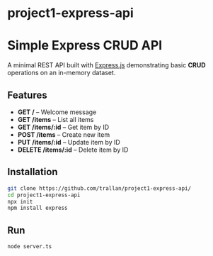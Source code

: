# project1-express-api

# Simple Express CRUD API

A minimal REST API built with [Express.js](https://expressjs.com/) demonstrating basic **CRUD** operations on an in-memory dataset.

## Features
- **GET /** – Welcome message  
- **GET /items** – List all items  
- **GET /items/:id** – Get item by ID  
- **POST /items** – Create new item  
- **PUT /items/:id** – Update item by ID  
- **DELETE /items/:id** – Delete item by ID  

## Installation
```bash
git clone https://github.com/trallan/project1-express-api/
cd project1-express-api
npx init
npm install express
```

## Run
```bash
node server.ts
```

